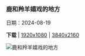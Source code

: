 ### 鹿和羚羊嬉戏的地方

日期：2024-08-19

**下载**  |  [1920x1080](https://cn.bing.com/th?id=OHR.TetonSunrise_ZH-CN1118823848_1920x1080.jpg)  |  [3840x2160](https://cn.bing.com/th?id=OHR.TetonSunrise_ZH-CN1118823848_UHD.jpg)

![鹿和羚羊嬉戏的地方](https://cn.bing.com/th?id=OHR.TetonSunrise_ZH-CN1118823848_1920x1080.jpg "大提顿国家公园日出,怀俄明州,美国 (© Kurt Budliger/TANDEM Stills + Motion)")

